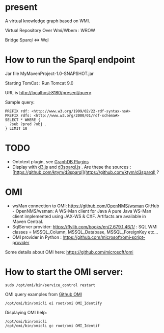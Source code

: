 # present

A virtual knowledge graph based on WMI.

Virtual Repository Over Wmi/Wbem : WROW

Bridge Sparql <=> Wql

# How to run the Sparql endpoint
Jar file MyMavenProject-1.0-SNAPSHOT.jar

Starting TomCat : Run Tomcat 9.0

URL is [http://localhost:8180/present/query](http://localhost:8180/present/query)

Sample query:
```
PREFIX rdf: <http://www.w3.org/1999/02/22-rdf-syntax-ns#>
PREFIX rdfs: <http://www.w3.org/2000/01/rdf-schema#>
SELECT * WHERE {
  ?sub ?pred ?obj .
} LIMIT 10
```

# TODO
* Ontotext plugin, see [GraphDB Plugins](https://graphdb.ontotext.com/documentation/10.0/plug-ins.html)
* Display with [d3.js](d3.js) and [d3sparql.js](http://biohackathon.org/d3sparql/) . Are these the sources : [https://github.com/ktym/d3sparql](https://github.com/ktym/d3sparql) ?

# OMI
* wsMan connection to OMI: https://github.com/OpenNMS/wsman GitHub - OpenNMS/wsman: A WS-Man client for Java A pure Java WS-Man client implemented using JAX-WS & CXF. Artifacts are available in Maven Central.
* SqlServer provider: https://flylib.com/books/en/2.679.1.46/1/ : SQL WMI classes = MSSQL_Column, MSSQL_Database, MSSQL_ForeignKey etc...
* OMI provider in Python : https://github.com/microsoft/omi-script-provider

Some details about OMI here: https://github.com/microsoft/omi

# How to start the OMI server:


```
sudo /opt/omi/bin/service_control restart
```
OMI query examples from [Github OMI](https://github.com/microsoft/omi)

```
/opt/omi/bin/omicli ei root/omi OMI_Identify
```

Displaying OMI help:

```
/opt/omi/bin/omicli
/opt/omi/bin/omicli gc root/omi OMI_Identif
```